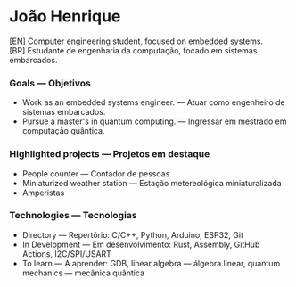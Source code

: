 # João Henrique
[EN] Computer engineering student, focused on embedded systems.  
[BR] Estudante de engenharia da computação, focado em sistemas embarcados.

### Goals — Objetivos
* Work as an embedded systems engineer. — Atuar como engenheiro de sistemas embarcados.  
* Pursue a master's in quantum computing. — Ingressar em mestrado em computação quântica.

### Highlighted projects — Projetos em destaque
* People counter — Contador de pessoas
* Miniaturized weather station — Estação metereológica miniaturalizada
* Amperistas

### Technologies — Tecnologias
* Directory — Repertório: C/C++, Python, Arduino, ESP32, Git  
* In Development — Em desenvolvimento: Rust, Assembly, GitHub Actions, I2C/SPI/USART  
* To learn — A aprender: GDB, linear algebra — álgebra linear, quantum mechanics — mecânica quântica
